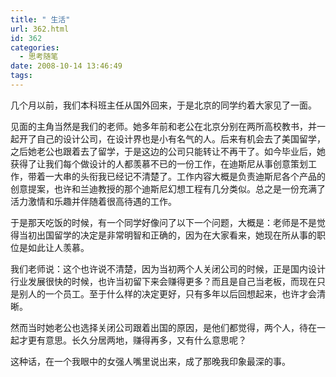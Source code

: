 ```yaml
---
title: " 生活"
url: 362.html
id: 362
categories:
  - 思考随笔
date: 2008-10-14 13:46:49
tags:
---
```


几个月以前，我们本科班主任从国外回来，于是北京的同学约着大家见了一面。

见面的主角当然是我们的老师。她多年前和老公在北京分别在两所高校教书，并一起开了自己的设计公司，在设计界也是小有名气的人。后来有机会去了美国留学，之后她老公也跟着去了留学，于是这边的公司只能转让不再干了。如今毕业后，她获得了让我们每个做设计的人都羡慕不已的一份工作，在迪斯尼从事创意策划工作，带着一大串的头衔我已经记不清楚了。工作内容大概是负责迪斯尼各个产品的创意提案，也许和兰迪教授的那个迪斯尼幻想工程有几分类似。总之是一份充满了活力激情和乐趣并伴随着很高待遇的工作。

于是那天吃饭的时候，有一个同学好像问了以下一个问题，大概是：老师是不是觉得当初出国留学的决定是非常明智和正确的，因为在大家看来，她现在所从事的职位是如此让人羡慕。

我们老师说：这个也许说不清楚，因为当初两个人关闭公司的时候，正是国内设计行业发展很快的时候，也许当初留下来会赚得更多？而且是自己当老板，而现在只是别人的一个员工。至于什么样的决定更好，只有多年以后回想起来，也许才会清晰。

然而当时她老公也选择关闭公司跟着出国的原因，是他们都觉得，两个人，待在一起才更有意思。长久分居两地，赚得再多，又有什么意思呢？

这种话，在一个我眼中的女强人嘴里说出来，成了那晚我印象最深的事。